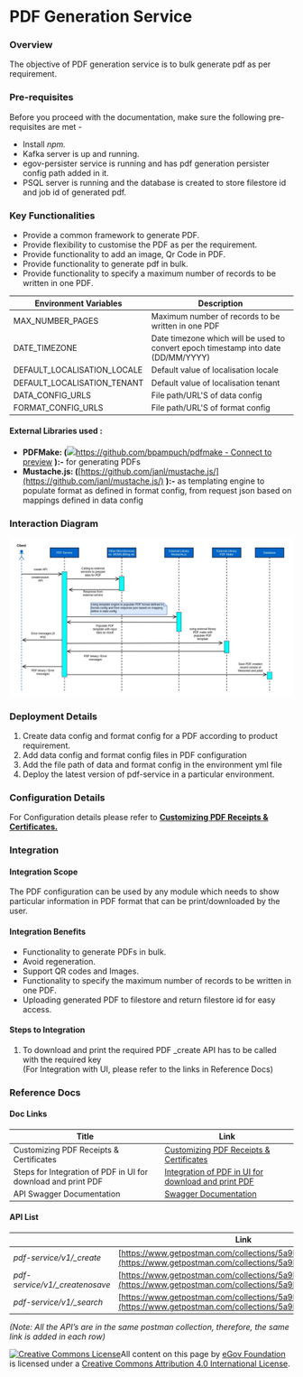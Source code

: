 # PDF Generation Service

### Overview <a href="#overview" id="overview"></a>

The objective of PDF generation service is to bulk generate pdf as per requirement.

### Pre-requisites <a href="#pre-requisites" id="pre-requisites"></a>

Before you proceed with the documentation, make sure the following pre-requisites are met -

* Install _npm._
* Kafka server is up and running.
* egov-persister service is running and has pdf generation persister config path added in it.
* PSQL server is running and the database is created to store filestore id and job id of generated pdf.

### Key Functionalities <a href="#key-functionalities" id="key-functionalities"></a>

* Provide a common framework to generate PDF.
* Provide flexibility to customise the PDF as per the requirement.
* Provide functionality to add an image, Qr Code in PDF.
* Provide functionality to generate pdf in bulk.
* Provide functionality to specify a maximum number of records to be written in one PDF.

| **Environment Variables**     | **Description**                                                                    |
| ----------------------------- | ---------------------------------------------------------------------------------- |
| MAX\_NUMBER\_PAGES            | Maximum number of records to be written in one PDF                                 |
| DATE\_TIMEZONE                | Date timezone which will be used to convert epoch timestamp into date (DD/MM/YYYY) |
| DEFAULT\_LOCALISATION\_LOCALE | Default value of localisation locale                                               |
| DEFAULT\_LOCALISATION\_TENANT | Default value of localisation tenant                                               |
| DATA\_CONFIG\_URLS            | File path/URL'S of data config                                                     |
| FORMAT\_CONFIG\_URLS          | File path/URL'S of format config                                                   |

#### External Libraries used : <a href="#external-libraries-used" id="external-libraries-used"></a>

* **PDFMake: (**[![](https://github.githubassets.com/favicon.ico)https://github.com/bpampuch/pdfmake - Connect to preview](https://github.com/bpampuch/pdfmake) **):-** for generating PDFs
* **Mustache.js: (**[https://github.com/janl/mustache.js/](https://github.com/janl/mustache.js/) **):-** as templating engine to populate format as defined in format config, from request json based on mappings defined in data config

### Interaction Diagram <a href="#interaction-diagram" id="interaction-diagram"></a>

![](../../../../.gitbook/assets/pdf.jpg)

### Deployment Details <a href="#deployment-details" id="deployment-details"></a>

1. Create data config and format config for a PDF according to product requirement.
2. Add data config and format config files in PDF configuration
3. Add the file path of data and format config in the environment yml file
4. Deploy the latest version of pdf-service in a particular environment.

### Configuration Details <a href="#configuration-details" id="configuration-details"></a>

For Configuration details please refer to [**Customizing PDF Receipts & Certificates.** ](../../configuring-digit-services/customizing-pdf-notices-and-certificates/customizing-pdf-receipts-and-certificates.md)

### Integration  <a href="#integration" id="integration"></a>

#### Integration Scope <a href="#integration-scope" id="integration-scope"></a>

The PDF configuration can be used by any module which needs to show particular information in PDF format that can be print/downloaded by the user.

#### Integration Benefits <a href="#integration-benefits" id="integration-benefits"></a>

* Functionality to generate PDFs in bulk.
* Avoid regeneration.
* Support QR codes and Images.
* Functionality to specify the maximum number of records to be written in one PDF.
* Uploading generated PDF to filestore and return filestore id for easy access.

#### Steps to Integration <a href="#steps-to-integration" id="steps-to-integration"></a>

1. To download and print the required PDF \_create API has to be called with the required key\
   (For Integration with UI, please refer to the links in Reference Docs)

### Reference Docs <a href="#reference-docs" id="reference-docs"></a>

#### Doc Links <a href="#doc-links" id="doc-links"></a>

| **Title**                                                     | **Link**                                                                                                                                                                                |
| ------------------------------------------------------------- | --------------------------------------------------------------------------------------------------------------------------------------------------------------------------------------- |
| Customizing PDF Receipts & Certificates                       | [Customizing PDF Receipts & Certificates](../../configuring-digit-services/customizing-pdf-notices-and-certificates/customizing-pdf-receipts-and-certificates.md)                       |
| Steps for Integration of PDF in UI for download and print PDF | [Integration of PDF in UI for download and print PDF](../../configuring-digit-services/customizing-pdf-notices-and-certificates/integration-of-pdf-in-ui-for-download-and-print-pdf.md) |
| API Swagger Documentation                                     | [Swagger Documentation](https://app.swaggerhub.com/apis/eGovernment/pdf-service\_ap\_is/1.1.0)                                                                                          |

#### API List <a href="#api-list" id="api-list"></a>

|                                  | **Link**                                                                                                                    |
| -------------------------------- | --------------------------------------------------------------------------------------------------------------------------- |
| _pdf-service/v1/\_create_        | [https://www.getpostman.com/collections/5a9bfd6fd03f9f2a6fad](https://www.getpostman.com/collections/5a9bfd6fd03f9f2a6fad)  |
|  _pdf-service/v1/\_createnosave_ |  [https://www.getpostman.com/collections/5a9bfd6fd03f9f2a6fad](https://www.getpostman.com/collections/5a9bfd6fd03f9f2a6fad) |
| _pdf-service/v1/\_search_        | [https://www.getpostman.com/collections/5a9bfd6fd03f9f2a6fad](https://www.getpostman.com/collections/5a9bfd6fd03f9f2a6fad)  |

_(Note: All the API’s are in the same postman collection, therefore, the same link is added in each row)_



&#x20;[![Creative Commons License](https://i.creativecommons.org/l/by/4.0/80x15.png)](http://creativecommons.org/licenses/by/4.0/)All content on this page by [eGov Foundation ](https://egov.org.in)is licensed under a [Creative Commons Attribution 4.0 International License](http://creativecommons.org/licenses/by/4.0/).
